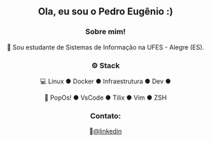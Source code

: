 <div align="center">
<h2>Ola, eu sou o Pedro Eugênio :)</h2>

<h3>  Sobre mim!</h3>

  🙋 Sou estudante de Sistemas de Informação na UFES - Alegre (ES).

<h3>⚙️ Stack</h3>

  💻 Linux ● Docker ● Infraestrutura ●  Dev ●  
  
  🐧 PopOs! ● VsCode ● Tilix ● Vim ● ZSH

<h3>Contato:</h3>

  💼[@linkedin](https://www.linkedin.com/in/opedroeugenio/)
